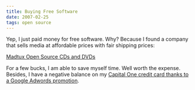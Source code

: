 ```yaml
---
title: Buying Free Software
date: 2007-02-25
tags: open source
---
```

Yep, I just paid money for free software. Why? Because I found a company that sells media at affordable prices with fair shipping prices:

<a href="https://store.madtux.org/">Madtux Open Source CDs and DVDs</a>

For a few bucks, I am able to save myself time. Well worth the expense. Besides, I have a negative balance on my <a href="http://www.informedbanking.com/resources/blog/2007/02/10/wheres-my-capital-one-statement-credit/">Capital One credit card thanks to a Google Adwords promotion</a>.

